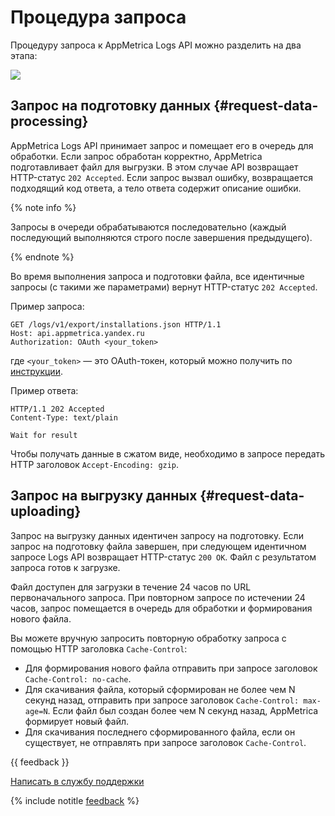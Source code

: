 # Процедура запроса

Процедуру запроса к AppMetrica Logs API можно разделить на два этапа:

![](https://yastatic.net/s3/doc-binary/src/dev/appmetrica/{{locale}}/images/mobile-api/logsapi-scheme.png)

## Запрос на подготовку данных {#request-data-processing}

AppMetrica Logs API принимает запрос и помещает его в очередь для обработки. Если запрос обработан корректно, AppMetrica подготавливает файл для выгрузки. В этом случае API возвращает HTTP-статус `202 Accepted`. Если запрос вызвал ошибку, возвращается подходящий код ответа, а тело ответа содержит описание ошибки.

{% note info %}

Запросы в очереди обрабатываются последовательно (каждый последующий выполняются строго после завершения предыдущего).

{% endnote %}

Во время выполнения запроса и подготовки файла, все идентичные запросы (с такими же параметрами) вернут HTTP-статус `202 Accepted`.

Пример запроса:

```no-highlight translate=no
GET /logs/v1/export/installations.json HTTP/1.1
Host: api.appmetrica.yandex.ru
Authorization: OAuth <your_token>
```

где `<your_token>` — это OAuth-токен, который можно получить по [инструкции](../intro/authorization.md#get-oauth-token).

Пример ответа:

```no-highlight translate=no
HTTP/1.1 202 Accepted
Content-Type: text/plain

Wait for result
```

Чтобы получать данные в сжатом виде, необходимо в запросе передать HTTP заголовок `Accept-Encoding: gzip`.

## Запрос на выгрузку данных {#request-data-uploading}

Запрос на выгрузку данных идентичен запросу на подготовку. Если запрос на подготовку файла завершен, при следующем идентичном запросе Logs API возвращает HTTP-статус `200 OK`. Файл с результатом запроса готов к загрузке.

Файл доступен для загрузки в течение 24 часов по URL первоначального запроса. При повторном запросе по истечении 24 часов, запрос помещается в очередь для обработки и формирования нового файла.

Вы можете вручную запросить повторную обработку запроса с помощью HTTP заголовка `Cache-Control`:

- Для формирования нового файла отправить при запросе заголовок `Cache-Control: no-cache`.
- Для скачивания файла, который сформирован не более чем N секунд назад, отправить при запросе заголовок `Cache-Control: max-age=N`. Если файл был создан более чем N секунд назад, AppMetrica формирует новый файл.
- Для скачивания последнего сформированного файла, если он существует, не отправлять при запросе заголовок `Cache-Control`.

{{ feedback }}

<a href="../../troubleshooting/feedback-new.html">
  <span class="button">Написать в службу поддержки</span>
</a>

{% include notitle [feedback](../../_includes/feedback-button.md) %}
